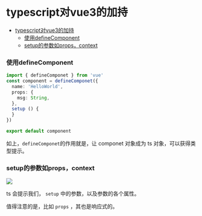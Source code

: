 # typescript对vue3的加持

<!-- @import "[TOC]" {cmd="toc" depthFrom=1 depthTo=6 orderedList=false} -->

<!-- code_chunk_output -->

- [typescript对vue3的加持](#typescript对vue3的加持)
    - [使用defineComponent](#使用definecomponent)
    - [setup的参数如props，context](#setup的参数如propscontext)

<!-- /code_chunk_output -->

### 使用defineComponent
```ts
import { defineComponet } from 'vue'
const component = defineComponet({
  name: 'HelloWorld',
  props: {
    msg: String,
  },
  setup () {
  }
})

export default component
```

如上，`defineComponet`的作用就是，让 componet 对象成为 ts 对象，可以获得类型提示。

### setup的参数如props，context

![](./images/20210524ts与vue.png)

ts 会提示我们， `setup` 中的参数，以及参数的各个属性。

值得注意的是，比如 `props` ，其也是响应式的。
